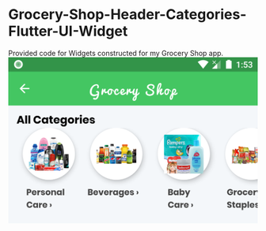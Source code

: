 # Grocery-Shop-Header-Categories-Flutter-UI-Widget
Provided code for Widgets constructed for my Grocery Shop app.
![](uiimage.png)
